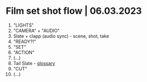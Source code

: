 # Film set shot flow | 06.03.2023

1. "LIGHTS"
2. "CAMERA" + "AUDIO"
3. Slate + clapp (audio sync) - scene, shot, take
4. "READY?!"
5. "SET"
6. "ACTION"
7. (...)
8. Tail Slate - [glossary](http://www.creativeglossary.com/film/tail-slate.html)
9. "CUT"
10. (...)

